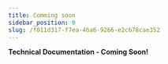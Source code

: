 ```yaml
---
title: Comming soon
sidebar_position: 0
slug: /f011d317-f7ea-46a6-9266-e2c678cae352
---
```




**Technical Documentation - Coming Soon!**

